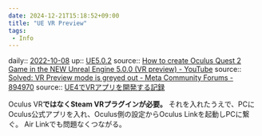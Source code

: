 ```yaml
---
date: 2024-12-21T15:18:52+09:00
title: "UE VR Preview"
tags:
 - Info
---
```


daily:: [2022-10-08](Daily_Note/2022-10-08.md)
up:: [UE5.0.2](../Bar/App/UE5.0.2.md)
source:: [How to create Oculus Quest 2 Game in the NEW Unreal Engine 5.0.0 (VR preview) - YouTube](https://www.youtube.com/watch?v=dP7_9k19Ykg)
source:: [Solved: VR Preview mode is greyed out - Meta Community Forums - 894970](https://forums.oculusvr.com/t5/Unreal-VR-Development/VR-Preview-mode-is-greyed-out/td-p/894970)
source:: [UE4でVRアプリを開発する記録](https://zenn.dev/d_forest/scraps/cec3c8be0215d0)

Oculus VR**ではなくSteam VRプラグインが必要。**
それを入れたうえで、PCにOculus公式アプリを入れ、Oculus側の設定からOculus Linkを起動しPCに繋ぐ。
Air Linkでも問題なくつながる。
